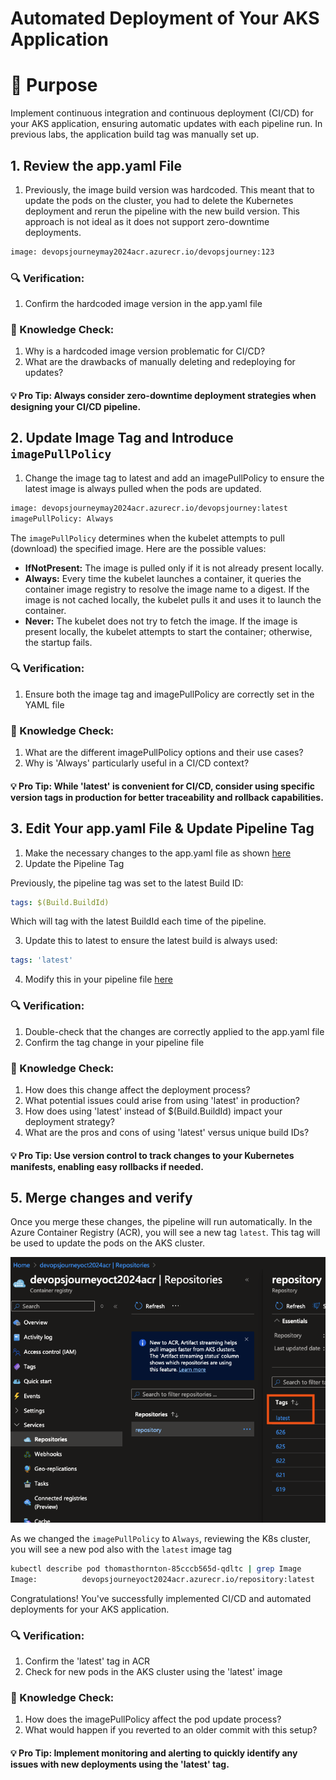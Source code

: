 # Automated Deployment of Your AKS Application

# 🎯 Purpose
Implement continuous integration and continuous deployment (CI/CD) for your AKS application, ensuring automatic updates with each pipeline run. In previous labs, the application build tag was manually set up. 

## 1. Review the app.yaml File
1. Previously, the image build version was hardcoded. This meant that to update the pods on the cluster, you had to delete the Kubernetes deployment and rerun the pipeline with the new build version. This approach is not ideal as it does not support zero-downtime deployments.

```bash
image: devopsjourneymay2024acr.azurecr.io/devopsjourney:123
```

### 🔍 Verification:
1. Confirm the hardcoded image version in the app.yaml file

### 🧠 Knowledge Check:
1. Why is a hardcoded image version problematic for CI/CD?
2. What are the drawbacks of manually deleting and redeploying for updates?

#### 💡 Pro Tip: Always consider zero-downtime deployment strategies when designing your CI/CD pipeline.


## 2. Update Image Tag and Introduce `imagePullPolicy`

1. Change the image tag to latest and add an imagePullPolicy to ensure the latest image is always pulled when the pods are updated.

```bash
image: devopsjourneymay2024acr.azurecr.io/devopsjourney:latest
imagePullPolicy: Always
```

The `imagePullPolicy` determines when the kubelet attempts to pull (download) the specified image. Here are the possible values:
- **IfNotPresent:** The image is pulled only if it is not already present locally.
- **Always:** Every time the kubelet launches a container, it queries the container image registry to resolve the image name to a digest. If the image is not cached locally, the kubelet pulls it and uses it to launch the container.
- **Never:** The kubelet does not try to fetch the image. If the image is present locally, the kubelet attempts to start the container; otherwise, the startup fails.

### 🔍 Verification:
1. Ensure both the image tag and imagePullPolicy are correctly set in the YAML file

### 🧠 Knowledge Check:
1. What are the different imagePullPolicy options and their use cases?
2. Why is 'Always' particularly useful in a CI/CD context?

#### 💡 Pro Tip: While 'latest' is convenient for CI/CD, consider using specific version tags in production for better traceability and rollback capabilities.


## 3. Edit Your app.yaml File & Update Pipeline Tag

1. Make the necessary changes to the app.yaml file as shown [here](https://github.com/thomast1906/DevOps-Journey-Using-Azure-DevOps/blob/main/labs/5-CICD/pipelines/scripts/app.yaml#L19-L20)
2. Update the Pipeline Tag 

Previously, the pipeline tag was set to the latest Build ID:

```yaml
tags: $(Build.BuildId)
```

Which will tag with the latest BuildId each time of the pipeline. 

3. Update this to latest to ensure the latest build is always used:

```yaml
tags: 'latest'
```

4. Modify this in your pipeline file [here](https://github.com/thomast1906/DevOps-Journey-Using-Azure-DevOps/blob/main/labs/5-CICD/pipelines/lab5pipeline.yaml#L108)

### 🔍 Verification:
1. Double-check that the changes are correctly applied to the app.yaml file
2. Confirm the tag change in your pipeline file

### 🧠 Knowledge Check:
1. How does this change affect the deployment process?
2. What potential issues could arise from using 'latest' in production?
3. How does using 'latest' instead of $(Build.BuildId) impact your deployment strategy?
4. What are the pros and cons of using 'latest' versus unique build IDs?

#### 💡 Pro Tip: Use version control to track changes to your Kubernetes manifests, enabling easy rollbacks if needed.


## 5. Merge changes and verify

Once you merge these changes, the pipeline will run automatically. In the Azure Container Registry (ACR), you will see a new tag `latest`. This tag will be used to update the pods on the AKS cluster.

![](images/cicd-1.png)

As we changed the `imagePullPolicy` to `Always`, reviewing the K8s cluster, you will see a new pod also with the `latest` image tag

```bash 
kubectl describe pod thomasthornton-85cccb565d-qdltc | grep Image
Image:          devopsjourneyoct2024acr.azurecr.io/repository:latest
```

Congratulations! You've successfully implemented CI/CD and automated deployments for your AKS application.

### 🔍 Verification:
1. Confirm the 'latest' tag in ACR
2. Check for new pods in the AKS cluster using the 'latest' image

### 🧠 Knowledge Check:
1. How does the imagePullPolicy affect the pod update process?
2. What would happen if you reverted to an older commit with this setup?

#### 💡 Pro Tip: Implement monitoring and alerting to quickly identify any issues with new deployments using the 'latest' tag.

